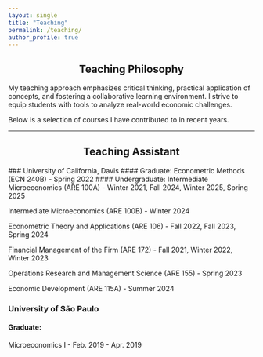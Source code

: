 ```yaml
---
layout: single
title: "Teaching"
permalink: /teaching/
author_profile: true
---
```


<div style="text-align: center;">
  <h2>Teaching Philosophy</h2>
</div>

My teaching approach emphasizes critical thinking, practical application of concepts, and fostering a collaborative learning environment. I strive to equip students with tools to analyze real-world economic challenges.

Below is a selection of courses I have contributed to in recent years.

---

<div style="text-align: center;">
  <h2>Teaching Assistant</h2>
</div>
### University of California, Davis
#### Graduate:
Econometric Methods (ECN 240B) - Spring 2022
#### Undergraduate:
Intermediate Microeconomics (ARE 100A) - Winter 2021, Fall 2024, Winter 2025, Spring 2025

Intermediate Microeconomics (ARE 100B) - Winter 2024

Econometric Theory and Applications (ARE 106) - Fall 2022, Fall 2023, Spring 2024

Financial Management of the Firm (ARE 172) - Fall 2021, Winter 2022, Winter 2023

Operations Research and Management Science (ARE 155) - Spring 2023

Economic Development (ARE 115A) - Summer 2024

### University of São Paulo
#### Graduate:
Microeconomics I - Feb. 2019 - Apr. 2019
